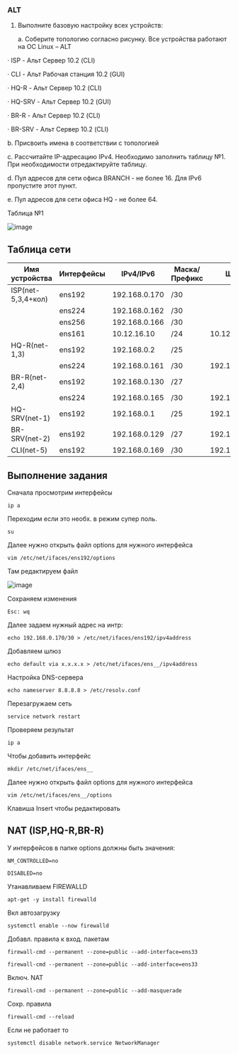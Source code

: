 ### ALT
1. Выполните базовую настройку всех устройств:

	a. Соберите топологию согласно рисунку. Все устройства работают на OC Linux – ALT

· ISP - Альт Сервер 10.2 (CLI)

· CLI - Альт Рабочая станция 10.2 (GUI)

· HQ-R - Альт Сервер 10.2 (CLI)

· HQ-SRV - Альт Сервер 10.2 (GUI)

· BR-R - Альт Сервер 10.2 (CLI)

· BR-SRV - Альт Сервер 10.2 (CLI)

b. Присвоить имена в соответствии с топологией

c. Рассчитайте IP-адресацию IPv4. Необходимо заполнить таблицу №1. При необходимости отредактируйте таблицу.

d. Пул адресов для сети офиса BRANCH - не более 16. Для IPv6 пропустите этот пункт.

e. Пул адресов для сети офиса HQ - не более 64.

Таблица №1


![image](https://github.com/Julia666666666666666666/ALT/assets/148867585/0d007e45-b890-4145-bb39-ab9170d6b64d)

## Таблица сети 

|Имя устройства    | Интерфейсы| IPv4/IPv6   | Маска/Префикс|  	Шлюз      |
|------------------|-----------|-------------|--------------|-------------|
|ISP(net-5,3,4+кол)|ens192     |192.168.0.170| 	/30 	    |             |
|                  |ens224     |192.168.0.162| 	/30         |             |	
|                  |ens256     |192.168.0.166| 	/30 	    |             |
|                  |ens161     |10.12.16.10  |	/24         |10.12.16.254 |
|HQ-R(net-1,3)     |ens192     |192.168.0.2  |	/25 	    |             |
|                  |ens224     |192.168.0.161| 	/30 	    |192.168.0.162|
|BR-R(net-2,4)     |ens192     |192.168.0.130| 	/27 	    |             |
|                  |ens224     |192.168.0.165| 	/30 	    |192.168.0.166|
|HQ-SRV(net-1)     |ens192     |192.168.0.1  |	/25 	    |192.168.0.2  |
|BR-SRV(net-2)     |ens192     |192.168.0.129| 	/27 	    |192.168.0.130|
|CLI(net-5)        |ens192     |192.168.0.169| 	/30 	    |192.168.0.170|


## Выполнение задания 

Сначала просмотрим интерфейсы

```
ip a
```
Переходим если это необх. в режим супер поль.
```
su
```

Далее нужно открыть файл options для нужного интерфейса

```
vim /etc/net/ifaces/ens192/options
```
Там редактируем файл

![image](https://github.com/Julia666666666666666666/ALT/assets/148867585/f6f82dee-0af3-436c-9244-f713bae1ba07)


Сохраняем изменения

```
Esc: wq
```

Далее задаем нужный адрес на интр:

```
echo 192.168.0.170/30 > /etc/net/ifaces/ens192/ipv4address
```

Добавляем шлюз

```
echo default via x.x.x.x > /etc/net/ifaces/ens__/ipv4address
```

Настройка DNS-сервера

```
echo nameserver 8.8.8.8 > /etc/resolv.conf
```

Перезагружаем сеть

```
service network restart
```

Проверяем результат

```
ip a
```

Чтобы добавить интерфейс

```
mkdir /etc/net/ifaces/ens__
```

Далее нужно открыть файл options для нужного интерфейса

```
vim /etc/net/ifaces/ens__/options
```
Клавиша Insert чтобы редактировать


## NAT (ISP,HQ-R,BR-R)


У интерфейсов в папке options должны быть значения:
```
NM_CONTROLLED=no

DISABLED=no
```

Утанавливаем FIREWALLD

```
apt-get -y install firewalld
```

Вкл автозагрузку

```
systemctl enable --now firewalld
```

Добавл. правила к вход. пакетам

```
firewall-cmd --permanent --zone=public --add-interface=ens33

firewall-cmd --permanent --zone=public --add-interface=ens33
```

Включ. NAT

```
firewall-cmd --permanent --zone=public --add-masquerade
```

Сохр. правила

```
firewall-cmd --reload
```

Если не работает то 

```
systemctl disable network.service NetworkManager
```
